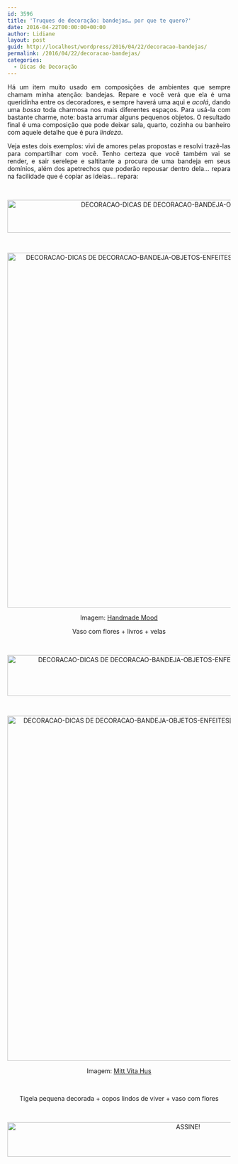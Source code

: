 ```yaml
---
id: 3596
title: 'Truques de decoração: bandejas… por que te quero?'
date: 2016-04-22T00:00:00+00:00
author: Lidiane
layout: post
guid: http://localhost/wordpress/2016/04/22/decoracao-bandejas/
permalink: /2016/04/22/decoracao-bandejas/
categories:
  - Dicas de Decoração
---
```

<p style="text-align: justify;" align="center">
  Há um item muito usado em composições de ambientes que sempre chamam minha atenção: bandejas. Repare e você verá que ela é uma queridinha entre os decoradores, e sempre haverá uma aqui e <em>acolá</em>, dando uma <em>bossa</em> toda charmosa nos mais diferentes espaços. Para usá-la com bastante charme, note: basta arrumar alguns pequenos objetos. O resultado final é uma composição que pode deixar sala, quarto, cozinha ou banheiro com aquele detalhe que é pura <em>lindeza</em>.
</p>

<p style="text-align: justify;" align="center">
  Veja estes dois exemplos: vivi de amores pelas propostas e resolvi trazê-las para compartilhar com você. Tenho certeza que você também vai se render, e sair serelepe e saltitante a procura de uma bandeja em seus domínios, além dos apetrechos que poderão repousar dentro dela… repara na facilidade que é copiar as ideias… repara:
</p>

&nbsp;

<p align="center">
  <img class="alignnone size-full wp-image-12431" src="http://www.trololodemulher.com.br/blog/wp-content/uploads/2016/04/DECORACAO-DICAS-DE-DECORACAO-BANDEJA-OBJETOS-ENFEITES3.jpg" alt="DECORACAO-DICAS DE DECORACAO-BANDEJA-OBJETOS-ENFEITES[3]" width="800" height="74" />
</p>

&nbsp;

<p align="center">
  <img class="alignnone size-full wp-image-12429" src="http://www.trololodemulher.com.br/blog/wp-content/uploads/2016/04/DECORACAO-DICAS-DE-DECORACAO-BANDEJA-OBJETOS-ENFEITES.jpg" alt="DECORACAO-DICAS DE DECORACAO-BANDEJA-OBJETOS-ENFEITES" width="533" height="800" />
</p>

<p align="center">
  Imagem: <a href="http://handmademood.com/" target="_blank">Handmade Mood</a>
</p>

<p align="center">
  Vaso com flores + livros + velas
</p>

&nbsp;

<p align="center">
  <img class="alignnone size-full wp-image-12432" src="http://www.trololodemulher.com.br/blog/wp-content/uploads/2016/04/DECORACAO-DICAS-DE-DECORACAO-BANDEJA-OBJETOS-ENFEITES4.png" alt="DECORACAO-DICAS DE DECORACAO-BANDEJA-OBJETOS-ENFEITES[4]" width="607" height="92" />
</p>

&nbsp;

<p align="center">
  <img class="alignnone size-full wp-image-12430" src="http://www.trololodemulher.com.br/blog/wp-content/uploads/2016/04/DECORACAO-DICAS-DE-DECORACAO-BANDEJA-OBJETOS-ENFEITES2.jpg" alt="DECORACAO-DICAS DE DECORACAO-BANDEJA-OBJETOS-ENFEITES[2]" width="540" height="778" />
</p>

<p align="center">
  Imagem: <a href="http://mittvitahus.blogspot.se/" target="_blank">Mitt Vita Hus</a>
</p>

&nbsp;

<p align="center">
  Tigela pequena decorada + copos lindos de viver + vaso com flores
</p>

&nbsp;

<p align="center">
  <a href="http://feedburner.google.com/fb/a/mailverify?uri=blogBichaFemea&loc=en_US" target="_blank"><img class="alignnone size-full wp-image-10439" src="http://www.trololodemulher.com.br/blog/wp-content/uploads/2014/09/ASSINE.png" alt="ASSINE!" width="800" height="78" /></a>
</p>

&nbsp;

&nbsp;